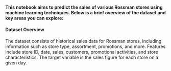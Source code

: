 #### This notebook aims to predict the sales of various Rossman stores using machine learning techniques. Below is a brief overview of the dataset and key areas you can explore:

#### Dataset Overview

The dataset consists of historical sales data for Rossman stores, including information such as store type, assortment, promotions, and more.
Features include store ID, date, sales, customers, promotional activities, and store characteristics.
The target variable is the sales figure for each store on a given day.
